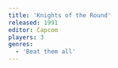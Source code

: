 ```yaml
---
title: 'Knights of the Round'
released: 1991
editor: Capcom
players: 3
genres:
  - 'Beat them all'
---
```

